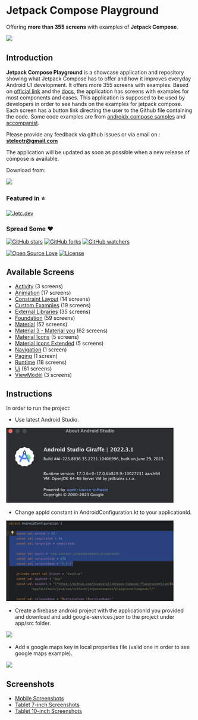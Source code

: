 # Jetpack Compose Playground

Offering **more than 355 screens** with examples of **Jetpack Compose**.

<img src="documentation/screenshots/jetpack_compose_playground.gif" width="300"/>

## Introduction

**Jetpack Compose Playground** is a showcase application and repository showing what Jetpack Compose
has to offer and how it improves everyday Android UI development. It offers more 355 screens with
examples. Based on [official link](https://developer.android.com/jetpack/compose) and
the [docs](https://developer.android.com/jetpack/compose/documentation), the application has screens
with examples for most components and cases. This application is supposed to be used by developers
in order to see hands on the examples for jetpack compose. Each screen has a button link directing
the user to the Github file containing the code. Some code examples are
from [androidx compose samples](https://github.com/androidx/androidx/tree/androidx-main/compose)
and [accompanist](https://github.com/google/accompanist).

Please provide any feedback via github issues or via email on : **steleotr@gmail.com**

The application will be updated as soon as possible when a new release of compose is available.

Download from:

<a href="https://play.google.com/store/apps/details?id=com.steleot.jetpackcompose.playground">
<img src="documentation/screenshots/google-play-badge.png" width="200">
</a>

### Featured in :star:

[![Jetc.dev](https://img.shields.io/badge/jetc.dev-%2373-red.svg)](https://jetc.dev/issues/073.html)

### Spread Some :heart:

[![GitHub stars](https://img.shields.io/github/stars/Vivecstel/Jetpack-Compose-Playground.svg?style=social&label=Star)](https://github.com/Vivecstel/Jetpack-Compose-Playground) [![GitHub forks](https://img.shields.io/github/forks/Vivecstel/Jetpack-Compose-Playground.svg?style=social&label=Fork)](https://github.com/Vivecstel/Jetpack-Compose-Playground/fork) [![GitHub watchers](https://img.shields.io/github/watchers/Vivecstel/Jetpack-Compose-Playground.svg?style=social&label=Watch)](https://github.com/Vivecstel/Jetpack-Compose-Playground)

[![Open Source Love](https://badges.frapsoft.com/os/v1/open-source.svg?v=102)](https://opensource.org/licenses/Apache-2.0) [![License](https://img.shields.io/badge/license-Apache%202.0-blue.svg)](LICENSE)

## Available Screens

- [Activity](documentation/activity.md) (3 screens)
- [Animation](documentation/animation.md) (17 screens)
- [Constraint Layout](documentation/constraintLayout.md) (14 screens)
- [Custom Examples](documentation/customExamples.md) (19 screens)
- [External Libraries](documentation/externalLibraries.md) (35 screens)
- [Foundation](documentation/foundation.md) (59 screens)
- [Material](documentation/material.md) (52 screens)
- [Material 3 - Material you](documentation/material3.md) (62 screens)
- [Material Icons](documentation/materialIcons.md) (5 screens)
- [Material Icons Extended](documentation/materialIconsExtended.md) (5 screens)
- [Navigation](app/src/main/java/com/steleot/jetpackcompose/playground/compose/navigation/NavigationScreen.kt) (1 screen)
- [Paging](app/src/main/java/com/steleot/jetpackcompose/playground/compose/paging/PagingScreen.kt) (1 screen)
- [Runtime](documentation/runtime.md) (18 screens)
- [Ui](documentation/ui.md) (61 screens)
- [ViewModel](documentation/viewModel.md) (3 screens)

## Instructions

In order to run the project:

* Use latest Android Studio.

<img src="documentation/screenshots/android_studio.png" width="450" />

* Change appId constant in AndroidConfiguration.kt to your applicationId.

<img src="documentation/screenshots/android_configuration.png" width="450" />

* Create a firebase android project with the applicationId you provided and download and add
  google-services.json to the project under app/src folder.

<img src="documentation/screenshots/google_services.png" width="450" />

* Add a google maps key in local properties file (valid one in order to see google maps example).

<img src="documentation/screenshots/local_properties.png" width="450" />

## Screenshots

- [Mobile Screenshots](documentation/mobileScreenshots.md)
- [Tablet 7-inch Screenshots](documentation/tablet7inchScreenshots.md)
- [Tablet 10-inch Screenshots](documentation/tablet10inchScreenshots.md)
